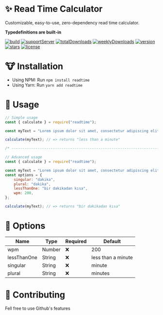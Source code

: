 # ✨ Read Time Calculator

Customizable, easy-to-use, zero-dependency read time calculator.

**Typedefinitions are built-in**

[![build](https://img.shields.io/github/workflow/status/barbarbar338/readtime/Build%20and%20Test?logo=github&style=for-the-badge)](https://github.com/barbarbar338/readtime)
[![supportServer](https://img.shields.io/discord/711995199945179187?color=7289DA&label=Support&logo=discord&style=for-the-badge)](https://discord.gg/BjEJFwh)
[![totalDownloads](https://img.shields.io/npm/dt/readtime?color=CC3534&logo=npm&style=for-the-badge)](http://npmjs.com/readtime)
[![weeklyDownloads](https://img.shields.io/npm/dw/readtime?color=CC3534&logo=npm&style=for-the-badge)](http://npmjs.com/readtime)
[![version](https://img.shields.io/npm/v/readtime?color=red&label=Version&logo=npm&style=for-the-badge)](http://npmjs.com/readtime)
[![stars](https://img.shields.io/github/stars/barbarbar338/readtime?color=yellow&logo=github&style=for-the-badge)](https://github.com/barbarbar338/readtime)
[![license](https://img.shields.io/github/license/barbarbar338/readtime?logo=github&style=for-the-badge)](https://github.com/barbarbar338/readtime)

# 🐮 Installation

-   Using NPM: Run `npm install readtime`
-   Using Yarn: Run `yarn add readtime`

# 🧶 Usage

```js
// Simple usage
const { calculate } = require("readtime");

const myText = "Lorem ipsum dolor sit amet, consectetur adipiscing elit.";

calculate(myText); // => returns "less than a minute"

/* -------------------------------------------------------------------- */

// Advanced usage
const { calculate } = require("readtime");

const myText = "Lorem ipsum dolor sit amet, consectetur adipiscing elit.";
const options = {
	singular: "dakika",
	plural: "dakika",
	lessThanOne: "bir dakikadan kısa",
	wpm: 200,
};

calculate(myText); // => returns "bir dakikadan kısa"
```

# 🎈 Options

| Name        | Type   | Required | Default            |
| ----------- | ------ | -------- | ------------------ |
| wpm         | Number | ❌       | 200                |
| lessThanOne | String | ❌       | less than a minute |
| singular    | String | ❌       | minute             |
| plural      | String | ❌       | minutes            |

# 🧦 Contributing

Fell free to use Github's features
